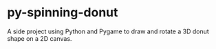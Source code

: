 # py-spinning-donut
A side project using Python and Pygame to draw and rotate a 3D donut shape on a 2D canvas.

